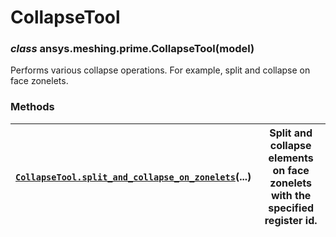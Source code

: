 <!-- vale off -->

# CollapseTool

### *class* ansys.meshing.prime.CollapseTool(model)

Performs various collapse operations. For example, split and collapse on face zonelets.

<!-- !! processed by numpydoc !! -->

### Methods

| [`CollapseTool.split_and_collapse_on_zonelets`](ansys.meshing.prime.CollapseTool.split_and_collapse_on_zonelets.md#ansys.meshing.prime.CollapseTool.split_and_collapse_on_zonelets)(...)   | Split and collapse elements on face zonelets with the specified register id.   |
|--------------------------------------------------------------------------------------------------------------------------------------------------------------------------------------------|--------------------------------------------------------------------------------|
<!-- vale on -->
